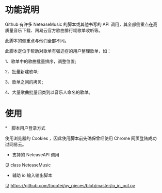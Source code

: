 ﻿
# 功能说明

Github 有许多 NeteaseMusic 的脚本或其他书写的 API 调用，其全部侧重点在高质量音乐下载、网易云官方歌曲排行耪歌单收听等。

此脚本的侧重点与他们全部不同。

此脚本定位于帮助对歌单有强迫症的用户整理歌单，如：

1、歌单中的歌曲批量排序，调整位置;

2、批量新建歌单;

3、歌单之间的拷贝;

4、大量歌曲批量归类到以音乐人命名的歌单。


# 使用

*　脚本用户登录方式

使用浏览器的 Cookies ，因此使用脚本前先确保曾经使用 Chrome 网页登陆成功过网易云。

* 支持的 NeteaseAPI 调用

见 class NeteaseMusic

* 辅助 io 输入输出脚本

见 https://github.com/fooofei/py_pieces/blob/master/io_in_out.py

